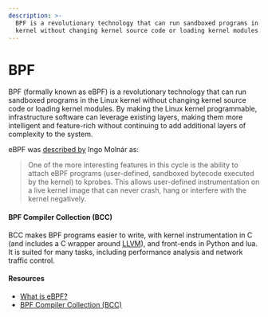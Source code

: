 ```yaml
---
description: >-
  BPF is a revolutionary technology that can run sandboxed programs in the Linux
  kernel without changing kernel source code or loading kernel modules.
---
```


# BPF

BPF (formally known as eBPF) is a revolutionary technology that can run sandboxed programs in the Linux kernel without changing kernel source code or loading kernel modules. By making the Linux kernel programmable, infrastructure software can leverage existing layers, making them more intelligent and feature-rich without continuing to add additional layers of complexity to the system.

eBPF was [described by](https://lkml.org/lkml/2015/4/14/232) Ingo Molnár as:

> One of the more interesting features in this cycle is the ability to attach eBPF programs (user-defined, sandboxed bytecode executed by the kernel) to kprobes. This allows user-defined instrumentation on a live kernel image that can never crash, hang or interfere with the kernel negatively.



#### BPF Compiler Collection (BCC)

BCC makes BPF programs easier to write, with kernel instrumentation in C (and includes a C wrapper around [LLVM](https://llvm.org)), and front-ends in Python and lua. It is suited for many tasks, including performance analysis and network traffic control.

#### Resources

* [What is eBPF?](https://ebpf.io/what-is-ebpf)
* [BPF Compiler Collection (BCC)](https://github.com/iovisor/bcc)
